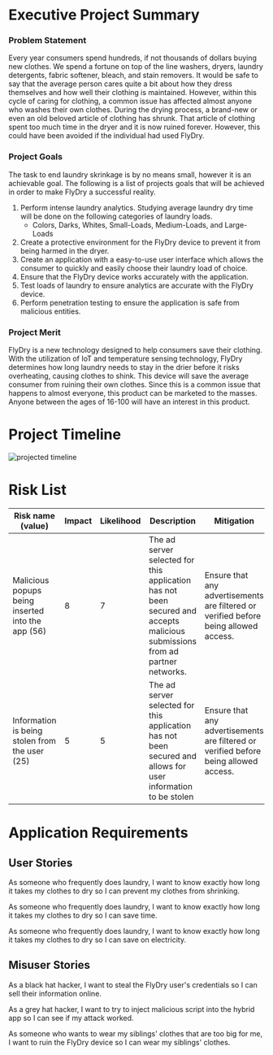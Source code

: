 # Executive Project Summary
  
### Problem Statement  
Every year consumers spend hundreds, if not thousands of dollars buying new clothes. We spend a fortune on top of the line washers, dryers, laundry detergents, fabric softener, bleach, and stain removers. It would be safe to say that the average person cares quite a bit about how they dress themselves and how well their clothing is maintained. However, within this cycle of caring for clothing, a common issue has affected almost anyone who washes their own clothes. During the drying process, a brand-new or even an old beloved article of clothing has shrunk. That article of clothing spent too much time in the dryer and it is now ruined forever. However, this could have been avoided if the individual had used FlyDry. 

### Project Goals  
The task to end laundry skrinkage is by no means small, however it is an achievable goal. The following is a list of projects goals that will be achieved in order to make FlyDry a successful reality. 
 1. Perform intense laundry analytics. Studying average laundry dry time will be done on the following categories of laundry loads. 
     - Colors, Darks, Whites, Small-Loads, Medium-Loads, and Large-Loads
 2. Create a protective environment for the FlyDry device to prevent it from being harmed in the dryer. 
 3. Create an application with a easy-to-use user interface which allows the consumer to quickly and easily choose their laundry load of choice.
 4. Ensure that the FlyDry device works accurately with the application. 
 5. Test loads of laundry to ensure analytics are accurate with the FlyDry device.
 6. Perform penetration testing to ensure the application is safe from malicious entities.
 
### Project Merit
FlyDry is a new technology designed to help consumers save their clothing. With the utilization of IoT and temperature sensing technology, FlyDry determines how long laundry needs to stay in the drier before it risks overheating, causing clothes to shink. This device will save the average consumer from ruining their own clothes. Since this is a common issue that happens to almost everyone, this product can be marketed to the masses. Anyone between the ages of 16-100 will have an interest in this product. 
  
# Project Timeline  
 
 ![projected timeline](https://cloud.githubusercontent.com/assets/17163854/24663749/6e510cb4-191e-11e7-80f4-53f115c7a9a6.PNG)
 
# Risk List  
|Risk name (value)  | Impact     | Likelihood | Description | Mitigation |
|-------------------|------------|------------|-------------|------------|
| Malicious popups being inserted into the app (56) | 8 | 7 | The ad server selected for this application has not been secured and accepts malicious submissions from ad partner networks. | Ensure that any advertisements are filtered or verified before being allowed access.|
| Information is being stolen from the user (25) | 5 | 5 | The ad server selected for this application has not been secured and allows for user information to be stolen | Ensure that any advertisements are filtered or verified before being allowed access.|
 
# Application Requirements 
 
## User Stories

As someone who frequently does laundry, I want to know exactly how long it takes my clothes to dry so I can prevent my clothes from shrinking.

As someone who frequently does laundry, I want to know exactly how long it takes my clothes to dry so I can save time.

As someone who frequently does laundry, I want to know exactly how long it takes my clothes to dry so I can save on electricity.

## Misuser Stories 
As a black hat hacker, I want to steal the FlyDry user's credentials so I can sell their information online. 
 
As a grey hat hacker, I want to try to inject malicious script into the hybrid app so I can see if my attack worked. 
  
As someone who wants to wear my siblings' clothes that are too big for me, I want to ruin the FlyDry device so I can wear my siblings' clothes. 
